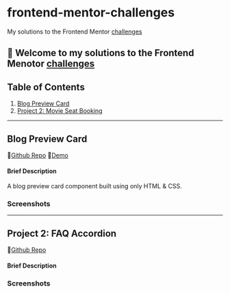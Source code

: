 # frontend-mentor-challenges
My solutions to the Frontend Mentor [challenges](https://www.frontendmentor.io/challenges)

👋 Welcome to my solutions to the Frontend Menotor [challenges](https://www.frontendmentor.io/challenges)
---------------------------------------------------------------------------------
## Table of Contents

1. [Blog Preview Card](#blog-preview-card)
2. [Project 2: Movie Seat Booking](#faq-accordion)

---------------------------------------------------------------------------------

## Blog Preview Card <a name="blog-preview-card"></a>

👾[Github Repo](https://github.com/UnionPAC/blog-preview-card)
🔗[Demo](https://unionpac.github.io/blog-preview-card/)

#### Brief Description
A blog preview card component built using only HTML & CSS.

### Screenshots

---------------------------------------------------------------------------------
## Project 2: FAQ Accordion <a name="faq-accordion"></a>

👾[Github Repo](https://github.com/UnionPAC/faq-accordion)

#### Brief Description

### Screenshots




